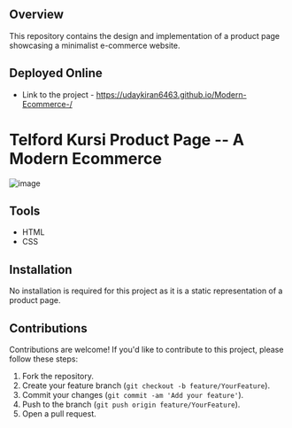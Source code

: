 ## Overview
This repository contains the design and implementation of a product page showcasing a minimalist e-commerce website.

## Deployed Online
- Link to the project - https://udaykiran6463.github.io/Modern-Ecommerce-/


# Telford Kursi Product Page -- A Modern Ecommerce
![image](https://github.com/udaykiran6463/Modern-Ecommerce-/assets/139199158/75ead8e2-815e-459d-a0da-bddf4d592ade)


## Tools
- HTML
- CSS

## Installation
No installation is required for this project as it is a static representation of a product page.

## Contributions
Contributions are welcome! If you'd like to contribute to this project, please follow these steps:
1. Fork the repository.
2. Create your feature branch (`git checkout -b feature/YourFeature`).
3. Commit your changes (`git commit -am 'Add your feature'`).
4. Push to the branch (`git push origin feature/YourFeature`).
5. Open a pull request.
